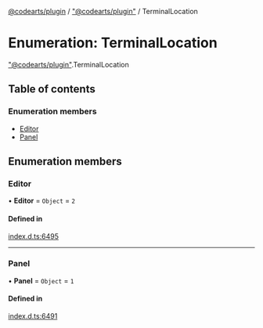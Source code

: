 [@codearts/plugin](../README.md) / ["@codearts/plugin"](../modules/_codearts_plugin_.md) / TerminalLocation

# Enumeration: TerminalLocation

["@codearts/plugin"](../modules/_codearts_plugin_.md).TerminalLocation

## Table of contents

### Enumeration members

- [Editor](codearts_plugin_.TerminalLocation.md#editor)
- [Panel](codearts_plugin_.TerminalLocation.md#panel)

## Enumeration members

### Editor

• **Editor** = `Object` = `2`

#### Defined in

[index.d.ts:6495](https://github.com/huaweicloud/cloudide-plugin-api/blob/203b986/index.d.ts#L6495)

___

### Panel

• **Panel** = `Object` = `1`

#### Defined in

[index.d.ts:6491](https://github.com/huaweicloud/cloudide-plugin-api/blob/203b986/index.d.ts#L6491)
